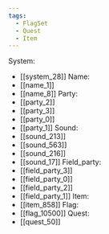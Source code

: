 ```yaml
---
tags:
  - FlagSet
  - Quest
  - Item
---
```

System:
- [[system_28]]
Name:
- [[name_1]]
- [[name_8]]
Party:
- [[party_2]]
- [[party_3]]
- [[party_0]]
- [[party_1]]
Sound:
- [[sound_213]]
- [[sound_563]]
- [[sound_216]]
- [[sound_17]]
Field_party:
- [[field_party_3]]
- [[field_party_0]]
- [[field_party_2]]
- [[field_party_1]]
Item:
- [[item_858]]
Flag:
- [[flag_10500]]
Quest:
- [[quest_50]]
